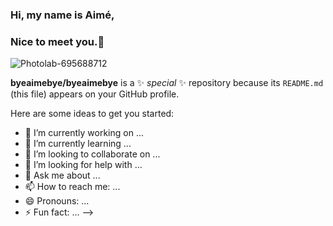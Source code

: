 ### Hi, my name is Aimé,
### Nice to meet you.👋


![Photolab-695688712](https://user-images.githubusercontent.com/84512369/138569848-b127ffde-d01e-4eb7-937b-29ad91b369c4.gif)

**byeaimebye/byeaimebye** is a ✨ _special_ ✨ repository because its `README.md` (this file) appears on your GitHub profile.

Here are some ideas to get you started:

- 🔭 I’m currently working on ...
- 🌱 I’m currently learning ...
- 👯 I’m looking to collaborate on ...
- 🤔 I’m looking for help with ...
- 💬 Ask me about ...
- 📫 How to reach me: ...
- 😄 Pronouns: ...
- ⚡ Fun fact: ...
-->
